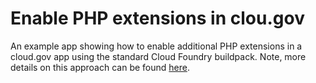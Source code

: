 # Enable PHP extensions in clou.gov

An example app showing how to enable additional PHP extensions in a cloud.gov app using the standard Cloud Foundry buildpack. Note, more details on this approach can be found [here](https://docs.cloudfoundry.org/buildpacks/php/gsg-php-config.html#options).

